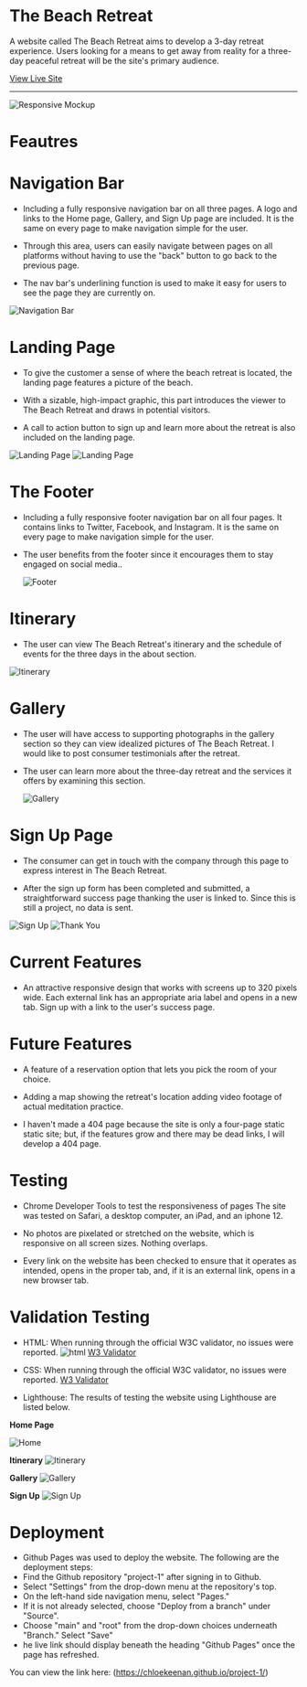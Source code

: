 # The Beach Retreat

A website called The Beach Retreat aims to develop a 3-day retreat experience. Users looking for a means to get away from reality for a three-day peaceful retreat will be the site's primary audience.

[View Live Site](https://chloekeenan.github.io/project-1/)

  
 ****** 
 ![Responsive Mockup](assets/images/responsive.png)

  
# Feautres

# Navigation Bar

- Including a fully responsive navigation bar on all three pages. A logo and links to the Home page, Gallery, and Sign Up page are included. It is the same on every page to make navigation simple for the user. 

- Through this area, users can easily navigate between pages on all platforms without having to use the "back" button to go back to the previous page. 

- The nav bar's underlining function is used to make it easy for users to see the page they are currently on. 

 ![Navigation Bar](assets/images/nav%20.png)


# Landing Page
- To give the customer a sense of where the beach retreat is located, the landing page features a picture of the beach.

- With a sizable, high-impact graphic, this part introduces the viewer to The Beach Retreat and draws in potential visitors.

- A call to action button to sign up and learn more about the retreat is also included on the landing page.

 ![Landing Page](assets/images/landing%201.png)
  ![Landing Page](assets/images/landing%202.png)


# The Footer

- Including a fully responsive footer navigation bar on all four pages. It contains links to Twitter, Facebook, and Instagram. It is the same on every page to make navigation simple for the user.

- The user benefits from the footer since it encourages them to stay engaged on social media..

  ![Footer](assets/images/footer.png)


# Itinerary
 - The user can view The Beach Retreat's itinerary and the schedule of events for the three days in the about section.


  ![Itinerary](assets/images/itin.html.png)

 
#   Gallery
  - The user will have access to supporting photographs in the gallery section so they can view idealized pictures of The Beach Retreat.
   I would like to post consumer testimonials after the retreat.

- The user can learn more about the three-day retreat and the services it offers by examining this section.

  ![Gallery](assets/images/readme-gallery.png)


# Sign Up Page

 - The consumer can get in touch with the company through this page to express interest in The Beach Retreat.

 - After the sign up form has been completed and submitted, a straightforward success page thanking the user is linked to. Since this is still a project, no data is sent.

  ![Sign Up](assets/images/readme-signup.png)
    ![Thank You](assets/images/thanks.png)



# Current Features
 
 - An attractive responsive design that works with screens up to 320 pixels wide.
Each external link has an appropriate aria label and opens in a new tab.
Sign up with a link to the user's success page.


# Future Features

- A feature of a reservation option that lets you pick the room of your choice.

- Adding a map showing the retreat's location
adding video footage of actual meditation practice.

- I haven't made a 404 page because the site is only a four-page static static site; but, if the features grow and there may be dead links, I will develop a 404 page.


# Testing 

- Chrome Developer Tools to test the responsiveness of pages The site was tested on Safari, a desktop computer, an iPad, and an iphone 12.

- No photos are pixelated or stretched on the website, which is responsive on all screen sizes. Nothing overlaps.

- Every link on the website has been checked to ensure that it operates as intended, opens in the proper tab, and, if it is an external link, opens in a new browser tab.


# Validation Testing

- HTML: When running through the official W3C validator, no issues were reported.
  ![html](assets/images/html.png) [W3 Validator]( https://validator.w3.org/nu/?doc=https%3A%2F%2Fchloekeenan.github.io%2Fproject-1%2F)


- CSS: When running through the official W3C validator, no issues were reported.
[W3 Validator](https://jigsaw.w3.org/css-validator/validator )

- Lighthouse: The results of testing the website using Lighthouse are listed below.

**Home Page**

  ![Home](assets/images/index.html.png)

**Itinerary**
   ![Itinerary](assets/images/itinerary.png)

**Gallery**
   ![Gallery](assets/images/gallery.png)

  **Sign Up**
   ![Sign Up](assets/images/sign-up.png)




# Deployment 

- Github Pages was used to deploy the website. The following are the deployment steps:
- Find the Github repository "project-1" after signing in to Github.
- Select "Settings" from the drop-down menu at the repository's top.
- On the left-hand side navigation menu, select "Pages."
- If it is not already selected, choose "Deploy from a branch" under "Source".
- Choose "main" and "root" from the drop-down choices underneath "Branch."
Select "Save"
- he live link should display beneath the heading "Github Pages" once the page has refreshed.

You can view the link here: (https://chloekeenan.github.io/project-1/)